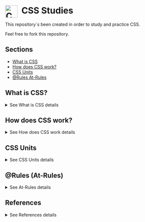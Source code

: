 # CSS Studies <img align="left" alt="CSS3 logo" title="CSS 3" width="40px" src="https://cdn.jsdelivr.net/gh/devicons/devicon/icons/css3/css3-original.svg" style="padding-right:10px;" />
This repository´s been created in order to study and practice CSS.

Feel free to fork this repository.

## Sections 

* [What is CSS](#what-is-css.)
* [How does CSS work?](#how-does-css-work)
* [CSS Units](#css-units)
* [@Rules At-Rules](#@Rules-(At-Rules))


## What is CSS?

<details>
<summary>See What is CSS details</summary>

CSS stands for Cascading Style Sheets language and is used to stylize elements written in a markup language such as HTML. It separates the content from the visual representation of the site. The relation between HTML and CSS is strongly tied together since HTML is the very foundation of a site and CSS is all of the aesthetics of an entire website.

</details>

## How does CSS work?

<details>
<summary>See How does CSS work details</summary>

CSS uses a simple English based syntax with a set of rules that govern it. Like we’ve mentioned before, HTML was never intended to use style elements, only the markup of the page. It was created to merely describe the content. 

For example: 

```
<p>This is a paragraph.</p>
```

But how do you style the paragraph? The CSS syntax structure is pretty simple. It has a selector and a declaration block. You select an element and then declare what you want to do with it. Pretty straightforward, right?

However, there are rules you have to remember. The structure rules are pretty simple, so don’t worry.

The selector points to the HTML elements you want to style. The declaration block contains one or more declarations separated by semicolons.

Each declaration includes a CSS property name and a value, separated by a colon. A CSS declaration always ends with a semicolon, and declaration blocks are surrounded by curly braces.

Let’s look at an example:

All of the `<p>` elements will be colored blue and bolded.

```css
<head>
<style>

p {
  color: blue;
  font-weight: bold;
}

</style>
</head>
```
</details>

## CSS Units

<details>
<summary>See CSS Units details</summary>

CSS has several different units for expressing a length.

Many CSS properties take "length" values, such as width, margin, padding, font-size, etc.

**Length** is a number followed by a length unit, such as **10px**, **2em**, **4rem** etc.

## CSS Units - Absolute Lengths

The absolute length units are fixed and a length expressed in any of these will appear as exactly that size.

Absolute length units are not recommended for use on screen, because screen sizes vary so much. However, they can be used if the output medium is known, such as for print layout.

</details>

## @Rules (At-Rules)

<details>
<summary>See At-Rules details</summary>

  @media defines a media query

  @support checks browser support

  @import imports an external stylesheet 

  @keyframes defines steps in an animation

  
</details>


## References

<details>
<summary>See References details</summary>

`W3 Schools`

[CSS Tutorial | W3 Schools](https://www.w3schools.com/css/default.asp)

`MDN Web Docs`

[CSS: Cascading Style Sheets | MDN](https://developer.mozilla.org/en-US/docs/Web/CSS)

</details>
